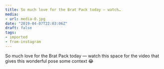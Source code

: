 ```yaml
---
title: So much love for the Brat Pack today — watch…
media:
- url: media-0.jpg
date: "2019-04-07T22:03:06Z"
draft: false
tags:
- imported
- from-instagram
---
```

So much love for the Brat Pack today — watch this space for the video that gives this wonderful pose some context 😂
